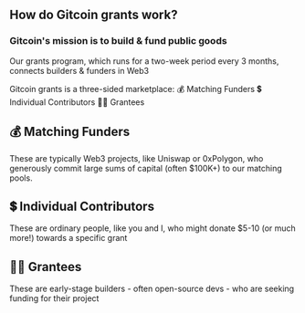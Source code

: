## How do Gitcoin grants work?

### Gitcoin's mission is to build & fund public goods

Our grants program, which runs for a two-week period every 3 months, connects builders & funders in Web3

Gitcoin grants is a three-sided marketplace:
💰 Matching Funders
💲 Individual Contributors
👩‍💻 Grantees

## 💰 Matching Funders

These are typically Web3 projects, like Uniswap or 0xPolygon, who generously commit large sums of capital (often $100K+) to our matching pools.

## 💲 Individual Contributors

These are ordinary people, like you and I, who might donate $5-10 (or much more!) towards a specific grant

## 👩‍💻 Grantees

These are early-stage builders - often open-source devs - who are seeking funding for their project
